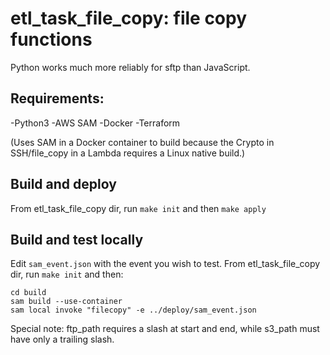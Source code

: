 # etl_task_file_copy: file copy functions

Python works much more reliably for sftp than JavaScript.


## Requirements:

-Python3
-AWS SAM
-Docker
-Terraform

(Uses SAM in a Docker container to build because the Crypto in SSH/file_copy in a Lambda requires a Linux native build.)

## Build and deploy

From etl_task_file_copy dir, run ```make init``` and then ```make apply```

## Build and test locally

Edit ```sam_event.json``` with the event you wish to test.
From etl_task_file_copy dir, run ```make init``` and then:

```
cd build
sam build --use-container
sam local invoke "filecopy" -e ../deploy/sam_event.json
```




Special note: ftp_path requires a slash at start and end, while s3_path must have only a trailing slash.




